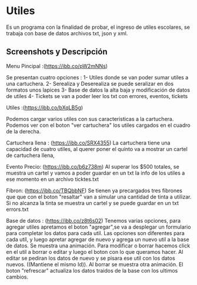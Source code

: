 # Utiles 

Es un programa con la finalidad de probar, el ingreso de utiles escolares, se trabaja con base de datos 
archivos txt, json y xml.

## Screenshots y Descripción 

Menu Pincipal :(https://ibb.co/pW2mNNs)

Se presentan cuatro opciones : 
1- Utiles donde se van poder sumar utiles a una cartuchera.
2- Serealiza y Deserealiza se puede seralizar en dos formatos unos lapices
3- Base de datos la alta baja y modificación de datos de utiles
4- Tickets se van a poder leer los txt con errores, eventos, tickets

Utiles :(https://ibb.co/bXqLB5g)

Podemos cargar varios utiles con sus caracteristicas a la cartuchera.
Podemos ver con el boton "ver cartuchera" los utiles cargados en el cuadro de la derecha.

Cartuchera llena : (https://ibb.co/SRX4355)
La cartuchera tiene una capacidad de cuatro utiles, al querer poner el quinto va a mostrar un cartel
de cartuchera llena, 

Evento Precio: (https://ibb.co/b6z738m)
Al superar los $500 totales, se muestra un cartel y  vamos a poder guardar en un txt la info de los utiles a ese momento
en un archivo ticktes.txt 

Fibron: (https://ibb.co/TBQbbNF)
Se tienen ya precargados tres fibrones que que con el boton "resaltar" van a simular una cantidad de tinta 
a utilizar. Si no alcanza la tinta se muestra un cartel y se puede guardar en un txt errors.txt

Base de datos : (https://ibb.co/z8t6s02)
Tenemos varias opciones, para agregar utiles apretamos el boton "agregar",se va a desplegar un formulario para completar los datos para cada util.
Las opciones son diferentes para cada utíl, y luego apretar agregar de nuevo y agrega un nuevo util a la base de datos. Se muestra una animación.
Para modificar o borrar hacemos click en el util a borrar o editar y luego el boton con lo que queramos hacer. 
Al editar se pediran los datos de nuevo y se pisara ese util con los datos nuevos. ((Mantiene el mismo Id)). 
Al borrar se muestra otra animación.
El boton "refrescar" actualiza los datos traidos de la base con los ultimos cambios.